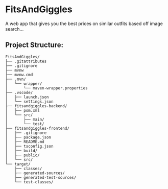 # FitsAndGiggles
A web app that gives you the best prices on similar outfits based off image search...

## Project Structure:

```
FitsAndGiggles/
├── .gitattributes
├── .gitignore
├── mvnw
├── mvnw.cmd
├── .mvn/
│   └── wrapper/
│       └── maven-wrapper.properties
├── .vscode/
│   ├── launch.json
│   └── settings.json
├── fitsandgiggles-backend/
│   ├── pom.xml
│   └── src/
│       ├── main/
│       └── test/
├── fitsandgiggles-frontend/
│   ├── .gitignore
│   ├── package.json
│   ├── README.md
│   ├── tsconfig.json
│   ├── build/
│   ├── public/
│   └── src/
└── target/
    ├── classes/
    ├── generated-sources/
    ├── generated-test-sources/
    └── test-classes/
```